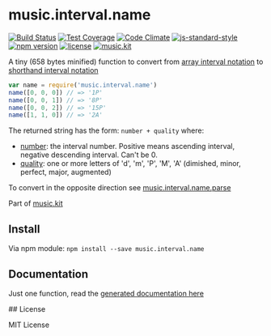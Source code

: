 # music.interval.name

[![Build Status](https://travis-ci.org/danigb/music.interval.name.svg?branch=master)](https://travis-ci.org/danigb/music.interval.name)
[![Test Coverage](https://codeclimate.com/github/danigb/music.interval.name/badges/coverage.svg)](https://codeclimate.com/github/danigb/music.interval.name/coverage)
[![Code Climate](https://codeclimate.com/github/danigb/music.interval.name/badges/gpa.svg)](https://codeclimate.com/github/danigb/music.interval.name)
[![js-standard-style](https://img.shields.io/badge/code%20style-standard-brightgreen.svg?style=flat)](https://github.com/feross/standard)
[![npm version](https://img.shields.io/npm/v/music.interval.name.svg)](https://www.npmjs.com/package/music.interval.name)
[![license](https://img.shields.io/npm/l/music.interval.name.svg)](https://www.npmjs.com/package/music.interval.name)
[![music.kit](https://img.shields.io/badge/music-kit-yellow.svg)](https://www.npmjs.com/package/music.kit)

A tiny (658 bytes minified) function to convert from [array interval notation](https://github.com/danigb/music.array.notation) to [shorthand interval notation](https://en.wikipedia.org/wiki/Interval_(music)#Shorthand_notation)

```js
var name = require('music.interval.name')
name([0, 0, 0]) // => '1P'
name([0, 0, 1]) // => '8P'
name([0, 0, 2]) // => '15P'
name([1, 1, 0]) // => '2A'
```

The returned string has the form: `number + quality` where:

- [number](https://en.wikipedia.org/wiki/Interval_(music)#Number): the interval number. Positive means ascending interval, negative descending interval. Can't be 0.
- [quality](https://en.wikipedia.org/wiki/Interval_(music)#Quality): one or more letters of 'd', 'm', 'P', 'M', 'A' (dimished, minor, perfect, major, augmented)

To convert in the opposite direction see [music.interval.name.parse](https://github.com/danigb/music.interval.name.parse)

Part of [music.kit](https://www.npmjs.com/package/music.kit)

## Install

Via npm module: `npm install --save music.interval.name`

## Documentation

Just one function, read the [generated documentation here](https://github.com/danigb/music.interval.name/blob/master/API.md)

## License

MIT License
